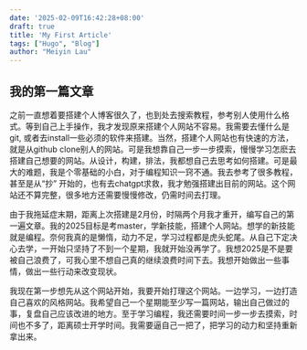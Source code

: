 ```yaml
---
date: '2025-02-09T16:42:28+08:00'
draft: true
title: 'My First Article'
tags: ["Hugo", "Blog"]
author: "Meiyin Lau"
---
```


## 我的第一篇文章

之前一直想着要搭建个人博客很久了，也到处去搜索教程，参考别人使用什么格式。等到自己上手操作，我才发现原来搭建个人网站不容易。我需要去懂什么是git, 或者去install一些必须的软件来搭建。当然，搭建个人网站也有快速的方法，就是从github clone别人的网站。可是我想靠自己一步一步摸索，慢慢学习怎麽去搭建自己想要的网站。从设计，构建，排法，我都想自己去思考如何搭建。可是最大的难题，我是个零基础的小白，对于编程知识一窍不通。我去参考了很多教程，甚至是从“抄” 开始的，也有去chatgpt求救，我才勉强搭建出目前的网站。这个网站还不算完整，很多地方还需要慢慢修改，仍需时间去打理。

由于我拖延症末期，距离上次搭建是2月份，时隔两个月我才重开，编写自己的第一遍文章。我的2025目标是考master，学新技能，搭建个人网站。想学的新技能就是编程。奈何我真的是懒惰，动力不足，学习过程都是虎头蛇尾。从自己下定决心去学，一开始只坚持了不到一个星期，我就开始没再学了。我想2025是不是要被自己浪费了，可我心里不想自己真的继续浪费时间下去。我想开始做出一些事情，做出一些行动来改变现状。

我现在第一步想先从这个网站开始，我要开始打理这个网站。一边学习，一边打造自己喜欢的风格网站。我希望自己一个星期能至少写一篇网站，输出自己做过的事，复盘自己应该改进的地方。至于学习编程，我还需要时间一步一步去摸索，时间也不多了，距离硕士开学时间。我需要逼自己一把了，把学习的动力和坚持重新拿出来。
